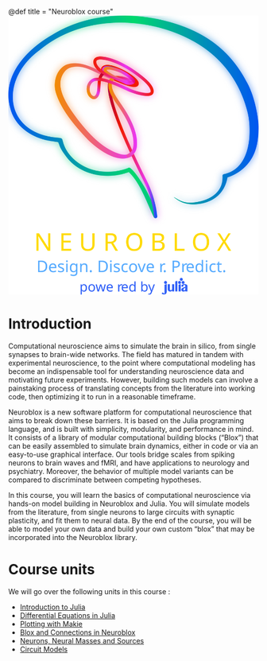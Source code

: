 @def title = "Neuroblox course"
![Neuroblox logo](/assets/NB_Logo_Full_Transparent.svg)

# Introduction
Computational neuroscience aims to simulate the brain in silico, from single synapses to brain-wide networks. The field has matured in tandem with experimental neuroscience, to the point where computational modeling has become an indispensable tool for understanding neuroscience data and motivating future experiments. However, building such models can involve a painstaking process of translating concepts from the literature into working code, then optimizing it to run in a reasonable timeframe.

Neuroblox is a new software platform for computational neuroscience that aims to break down these barriers. It is based on the Julia programming language, and is built with simplicity, modularity, and performance in mind. It consists of a library of modular computational building blocks (“Blox”) that can be easily assembled to simulate brain dynamics, either in code or via an easy-to-use graphical interface. Our tools bridge scales from spiking neurons to brain waves and fMRI, and have applications to neurology and psychiatry. Moreover, the behavior of multiple model variants can be compared to discriminate between competing hypotheses.

In this course, you will learn the basics of computational neuroscience via hands-on model building in Neuroblox and Julia. You will simulate models from the literature, from single neurons to large circuits with synaptic plasticity, and fit them to neural data. By the end of the course, you will be able to model your own data and build your own custom “blox” that may be incorporated into the Neuroblox library.

# Course units

We will go over the following units in this course :

* [Introduction to Julia](/pages/intro_julia/)
* [Differential Equations in Julia](/pages/intro_diffeq/)
* [Plotting with Makie](/pages/intro_plot/)
* [Blox and Connections in Neuroblox](/pages/custom/)
* [Neurons, Neural Masses and Sources](/pages/neuron_mass/)
* [Circuit Models](/pages/circuits/) 

